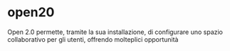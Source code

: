 # open20
Open 2.0 permette, tramite la sua installazione, di configurare uno spazio collaborativo per gli utenti, offrendo molteplici opportunità 

